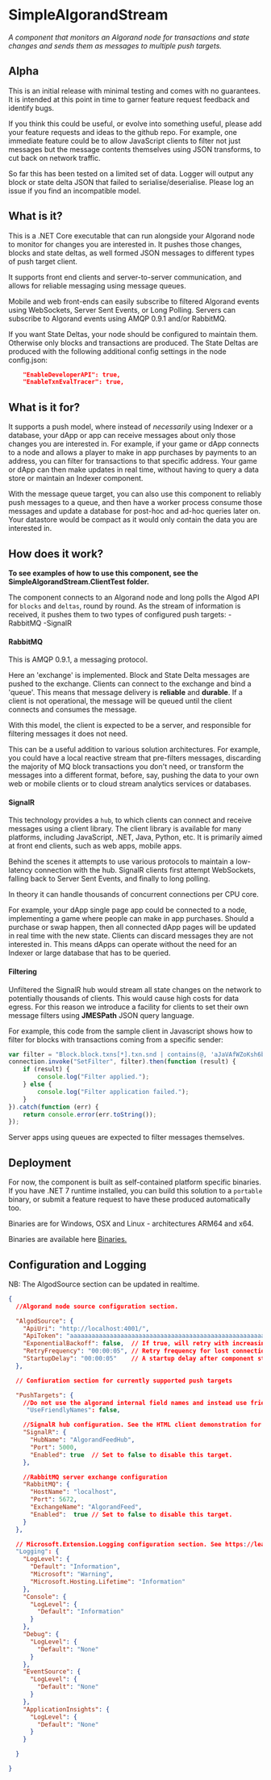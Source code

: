 # SimpleAlgorandStream
*A component that monitors an Algorand node for transactions and state changes and sends them as messages to multiple push targets.*

## Alpha

This is an initial release with minimal testing and comes with no guarantees. It is intended at this point in time to garner feature request feedback and identify bugs.

If you think this could be useful, or evolve into something useful, please add your feature requests and ideas to the github repo.
For example, one immediate feature could be to allow JavaScript clients to filter not just messages but the message contents themselves using JSON transforms, to cut back on network traffic.

So far this has been tested on a limited set of data. Logger will output any block or state delta JSON that failed to serialise/deserialise. Please log an issue if you find an incompatible model.

## What is it?

This is a .NET Core executable that can run alongside your Algorand node to monitor for changes you are interested in. It pushes those changes, blocks and state deltas, as well formed JSON messages to different types of push target client.

It supports front end clients and server-to-server communication, and allows for reliable messaging using message queues.

Mobile and web front-ends can easily subscribe to filtered Algorand events using WebSockets, Server Sent Events, or Long Polling.
Servers can subscribe to Algorand events using AMQP 0.9.1 and/or RabbitMQ.

If you want State Deltas, your node should be configured to maintain them. Otherwise only blocks and transactions are produced. 
The State Deltas are produced with the following additional config settings in the node config.json:

```json
    "EnableDeveloperAPI": true, 
    "EnableTxnEvalTracer": true,
```

## What is it for?

It supports a push model, where instead of *necessarily* using Indexer or a database, your dApp or app can receive messages about only those changes you are interested in. For example, 
if your game or dApp connects to a node and allows a player to make in app purchases by payments to an address, you can filter for transactions
to that specific address. Your game or dApp can then make updates in real time, without having to query a data store or maintain an Indexer component.

With the message queue target, you can also use this component to reliably push messages to a queue, and then have a worker process consume those messages and update a database 
for post-hoc and ad-hoc queries later on. Your datastore would be compact as it would only contain the data you are interested in.

## How does it work?

**To see examples of how to use this component, see the SimpleAlgorandStream.ClientTest folder.**

The component connects to an Algorand node and long polls the Algod API for ``blocks`` and ``deltas``, round by round.
As the stream of information is received, it pushes them to two types of configured push targets:
-RabbitMQ 
-SignalR 

#### RabbitMQ

This is AMQP 0.9.1, a messaging protocol. 

Here an 'exchange' is implemented. Block and State Delta messages are pushed to the exchange. Clients can connect to the exchange and bind a 'queue'.
This means that message delivery is **reliable** and **durable**. If a client is not operational, the message will be queued until the client connects and consumes the message.

With this model, the client is expected to be a server, and responsible for filtering messages it does not need.

This can be a useful addition to various solution architectures. For example, you could have a local reactive stream that pre-filters messages, discarding the majority
of MQ block transactions you don't need, or transform the messages into a different format, before, say, pushing the data to your own web or mobile clients or
to cloud stream analytics services or databases.


#### SignalR

This technology provides a ``hub``, to which clients can connect and receive messages using a client library. The client library is available for many platforms, including JavaScript, .NET, Java, Python, etc.
It is primarily aimed at front end clients, such as web apps, mobile apps. 

Behind the scenes it attempts to use various protocols to maintain a low-latency connection with the hub. SignalR clients first attempt WebSockets, 
falling back to Server Sent Events, and finally to long polling.

In theory it can handle thousands of concurrent connections per CPU core.

For example, your dApp single page app could be connected to a node, implementing a game where people can make in app purchases. Should a purchase or swap happen, then all
connected dApp pages will be updated in real time with the new state. Clients can discard messages they are not interested in. This means dApps can operate without the need
for an Indexer or large database that has to be queried.

#### Filtering

Unfiltered the SignalR hub would stream all state changes on the network to potentially thousands of clients. This would cause high costs for data egress.
For this reason we introduce a facility for clients to set their own message filters using **JMESPath** JSON query language.

For example, this code from the sample client in Javascript shows how to filter for blocks with transactions coming from a specific sender:

```javascript
var filter = "Block.block.txns[*].txn.snd | contains(@, 'aJaVAfWZoKsh6bc7KO1nfiamjthhF844i3txYJTkmVw=')";
connection.invoke("SetFilter", filter).then(function (result) {
    if (result) {
        console.log("Filter applied.");
    } else {
        console.log("Filter application failed.");
    }
}).catch(function (err) {
    return console.error(err.toString());
});
```

Server apps using queues are expected to filter messages themselves.


## Deployment

For now, the component is built as self-contained platform specific binaries. If you have .NET 7 runtime installed, you can build this solution to a ``portable`` binary, or submit a feature request to have these produced automatically too.

Binaries are for Windows, OSX and Linux - architectures ARM64 and x64.

Binaries are available here [Binaries.](https://github.com/FrankSzendzielarz/SimpleAlgorandStream/releases)

## Configuration and Logging

NB: The AlgodSource section can be updated in realtime.

```json
{
  //Algorand node source configuration section.

  "AlgodSource": {
    "ApiUri": "http://localhost:4001/",
    "ApiToken": "aaaaaaaaaaaaaaaaaaaaaaaaaaaaaaaaaaaaaaaaaaaaaaaaaaaaaaaaaaaaaaaa",
    "ExponentialBackoff": false,  // If true, will retry with increasing delay if the node is not available.
    "RetryFrequency": "00:00:05", // Retry frequency for lost connection when backoff is disabled.
    "StartupDelay": "00:00:05"    // A startup delay after component start up before messages are acquired and pumped to allow for development clients to launch without missing initial messages.
  },

  // Confiuration section for currently supported push targets

  "PushTargets": {
    //Do not use the algorand internal field names and instead use friendly names, eg: GenesisHash instead of gh.
     "UseFriendlyNames": false,

    //SignalR hub configuration. See the HTML client demonstration for usage.
    "SignalR": {
      "HubName": "AlgorandFeedHub",
      "Port": 5000,
      "Enabled": true  // Set to false to disable this target.
    },

    //RabbitMQ server exchange configuration
    "RabbitMQ": {
      "HostName": "localhost",
      "Port": 5672,
      "ExchangeName": "AlgorandFeed",
      "Enabled":  true // Set to false to disable this target.
    }
  },

  // Microsoft.Extension.Logging configuration section. See https://learn.microsoft.com/en-us/aspnet/core/fundamentals/logging/?view=aspnetcore-7.0
  "Logging": {
    "LogLevel": {
      "Default": "Information",
      "Microsoft": "Warning",
      "Microsoft.Hosting.Lifetime": "Information"
    },
    "Console": {
      "LogLevel": {
        "Default": "Information"
      }
    },
    "Debug": {
      "LogLevel": {
        "Default": "None"
      }
    },
    "EventSource": {
      "LogLevel": {
        "Default": "None"
      }
    },
    "ApplicationInsights": {
      "LogLevel": {
        "Default": "None"
      }
    }

  }

}
```



